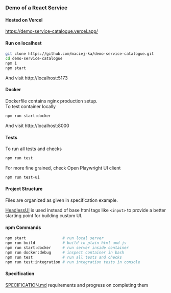 ### Demo of a React Service

#### Hosted on Vercel

https://demo-service-catalogue.vercel.app/

#### Run on localhost

```bash
git clone https://github.com/maciej-ka/demo-service-catalogue.git
cd demo-service-catalogue
npm i
npm start
```

And visit http://localhost:5173

#### Docker

Dockerfile contains nginx production setup.  
To test container locally

```bash
npm run start:docker
```

And visit http://localhost:8000

#### Tests

To run all tests and checks

```bash
npm run test
```

For more fine grained, check
Open Playwright UI client

```bash
npm run test-ui
```

#### Project Structure

Files are organized as given in specification example.

[HeadlessUI](https://headlessui.com/) is used instead of base html tags like `<input>`
to provide a better starting point for building custom UI.

#### npm Commands

```bash
npm start                # run local server
npm run build            # build to plain html and js
npm run start:docker     # run server inside container
npm run docker:debug     # inspect container in bash
npm run test             # run all tests and checks
npm run test:integration # run integration tests in console
```

#### Specification

[SPECIFICATION.md](./SPECIFICATION.md) requirements and progress on completing them
